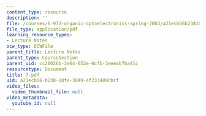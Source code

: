 ```yaml
---
content_type: resource
description: ''
file: /courses/6-973-organic-optoelectronics-spring-2003/a21ecb66b23810fe38494f233489dbcf_7.pdf
file_type: application/pdf
learning_resource_types:
- Lecture Notes
ocw_type: OCWFile
parent_title: Lecture Notes
parent_type: CourseSection
parent_uid: cc20026b-3e64-052e-0cfb-3eeeab7ba41c
resourcetype: Document
title: 7.pdf
uid: a21ecb66-b238-10fe-3849-4f233489dbcf
video_files:
  video_thumbnail_file: null
video_metadata:
  youtube_id: null
---
```

